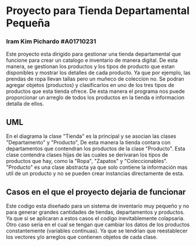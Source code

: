 # Proyecto para Tienda Departamental Pequeña
### Iram Kim Pichardo #A01710231
Este proyecto esta dirigido para gestionar una tienda departamental que funcione para crear un catalogo e inventario de manera digital. De esta manera, se gestionan los productos y los tipos de producto que estan disponibles y mostrar los detalles de cada producto. Ya que por ejemplo, las prendas de ropa llevan tallas pero un muñeco de coleccion no. Se podran agregar objetos (productos) y clasificarlos en uno de los tres tipos de productos que esta tienda ofrece. De esta manera el programa nos puede proporcionar un arreglo de todos los productos en la tienda e informacion detalla de ellos.

## UML
En el diagrama la clase "Tienda" es la principal y se asocian las clases "Departamento" y "Producto", De esta manera la tienda contara con departamentos que contendran los productos de la clase "Producto". Esta clase contendra clases hijas de las cuales se derivaran los tipos de productos que hay, como la "Ropa", "Zapatos" y "Coleccionables". "Producto" es una clase abstracta ya que solo contiene la información mas util de un producto y no se pueden crear instancias directamente de esta.

## Casos en el que el proyecto dejaria de funcionar
Este codigo esta diseñado para un sistema de inventario muy pequeño y no para generar grandes cantidades de tiendas, departamentos y productos. Ya que si se aplicaran a estos casos el codigo inevitablemente colapsaria. Otro caso seria en el cual se tengan que cambiar los datos de los productos constantemente (variables continuas). Ya que se tendrian que reestablecer los vectores y/o arreglos que contienen objetos de cada clase.
